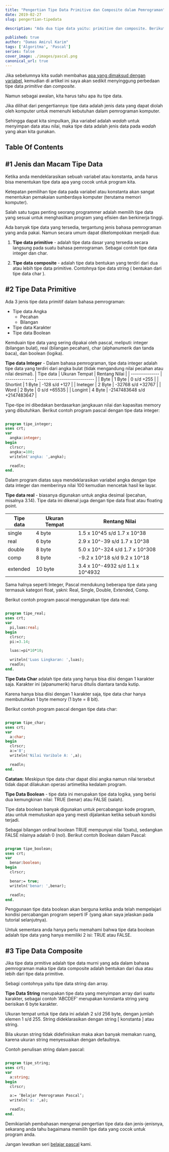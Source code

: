 ```yaml
---
title: "Pengertian Tipe Data Primitive dan Composite dalam Pemrograman"
date: 2019-02-27
slug: pengertian-tipedata

description: "Ada dua tipe data yaitu: primitive dan composite. Berikut penjelasan lengkap mulai dari pengertian hingga perbedaan antara keduanya."

published: true
author: "Damas Amirul Karim"
tags: ['Algoritma', 'Pascal']
series: false
cover_image: ./images/pascal.png
canonical_url: true
---
```


Jika sebelumnya kita sudah membahas [apa yang dimaksud dengan variabel](/blog/pengertian-variabel), kemudian di artikel ini saya akan sedikit menyinggung perbedaan tipe data *primitive* dan *composite*.

Namun sebagai awalan, kita harus tahu apa itu tipe data.

Jika dilihat dari pengertiannya: tipe data adalah jenis data yang dapat diolah oleh komputer untuk memenuhi kebutuhan dalam pemrograman komputer.

Sehingga dapat kita simpulkan, jika variabel adalah *wadah* untuk menyimpan data atau nilai, maka tipe data adalah jenis data pada *wadah* yang akan kita gunakan.

## Table Of Contents

## #1 Jenis dan Macam Tipe Data

Ketika anda mendeklarasikan sebuah variabel atau konstanta, anda harus bisa menentukan tipe data apa yang cocok untuk program kita.

Ketepatan pemilihan tipe data pada variabel atau konstanta akan sangat menentukan pemakaian sumberdaya komputer (terutama memori komputer).

Salah satu tugas penting seorang programmer adalah memilih tipe data yang sesuai untuk menghasilkan program yang efisien dan berkinerja tinggi.

Ada banyak tipe data yang tersedia, tergantung jenis bahasa pemrograman yang anda pakai. Namun secara umum dapat dikelompokkan menjadi dua:

1. **Tipe data primitive** - adalah tipe data dasar yang tersedia secara langsung pada suatu bahasa pemrograman. Sebagai contoh tipe data integer dan char.

2. **Tipe data composite** - adalah tipe data bentukan yang terdiri dari dua atau lebih tipe data primitive. Contohnya tipe data string ( bentukan dari tipe data char ).

## #2 Tipe Data Primitive

Ada 3 jenis tipe data primitif dalam bahasa pemrograman:

- Tipe data Angka
  - Pecahan
  - Bilangan
- Tipe data Karakter
- Tipe data Boolean

Kemduain tipe data yang sering dipakai oleh pascal, meliputi: integer (bilangan bulat), real (bilangan pecahan), char (alphanumerik dan tanda baca), dan boolean (logika).

**Tipe data Integer** - Dalam bahasa pemrograman, tipe data integer adalah tipe data yang terdiri dari angka bulat (tidak mengandung nilai pecahan atau nilai desimal).
| Tipe data      | Ukuran Tempat  | Rentang Nilai                |
| -------------- | -------------- | ---------------------------- |
| Byte           | 1 Byte         | 0 s/d +255                   |
| Shortint       | 1 Byte         | -128 s/d +127                |
| Ineteger       | 2 Byte         | -32768 s/d +32767            |
| Word           | 2 Byte         | 0 s/d +65535                 |
| Longint        | 4 Byte         | -2147483648 s/d +2147483647  |

Tipe-tipe ini dibedakan berdasarkan jangkauan nilai dan kapasitas memory yang dibutuhkan. Berikut contoh program pascal dengan tipe data integer:

```pascal

program tipe_integer;
uses crt;
var
  angka:integer;
begin
  clrscr;
  angka:=100;
  writeln('angka: ',angka);

  readln;
end.
```

Dalam program diatas saya mendeklarasikan variabel angka dengan tipe data integer dan memberinya nilai 100 kemudian mencetak hasil ke layar.

**Tipe data real** - biasanya digunakan untuk angka desimal (pecahan, misalnya 3.14). Tipe data ini dikenal juga dengan tipe data float atau floating point.

| Tipe data      | Ukuran Tempat     | Rentang Nilai                    |
| -------------- | ----------------- | -------------------------------- |
| single         | 4 byte            | 1.5 x 10^45 s/d 1.7 x 10^38      |
| real           | 6 byte            | 2.9 x 10^-39 s/d 1.7 x 10^38     |
| double         | 8 byte            | 5.0 x 10^-324 s/d 1.7 x 10^308   |
| comp           | 8 byte            | -9.2 x 10^18 s/d 9.2 x 10^18     |
| extended       | 10 byte           | 3.4 x 10^-4932 s/d 1.1 x 10^4932 |

Sama halnya seperti Integer, Pascal mendukung beberapa tipe data yang termasuk kategori float, yakni: Real, Single, Double, Extended, Comp.

Berikut contoh program pascal menggunakan tipe data real:

```pascal

program tipe_real;
uses crt;
var
  pi,luas:real;
begin
  clrscr;
  pi:=3.14;

  luas:=pi*10*10;

  writeln('Luas Lingkaran: ',luas);
  readln;
end.
```

**Tipe Data Char** adalah tipe data yang hanya bisa diisi dengan 1 karakter saja. Karakter ini (alpanumerik) harus ditulis diantara tanda kutip.

Karena hanya bisa diisi dengan 1 karakter saja, tipe data char hanya membutuhkan 1 byte memory (1 byte = 8 bit).

Berikut contoh program pascal dengan tipe data char:

```pascal

program tipe_char;
uses crt;
var
  a:char;
begin
  clrscr;
  a:='8';
  writeln('Nilai Varibale A: ',a);

  readln;
end.
```

**Catatan:** Meskipun tipe data char dapat diisi angka namun nilai tersebut tidak dapat dilakukan operasi artimetika kedalam program.

**Tipe Data Boolean** - tipe data ini merupakan tipe data logika, yang berisi dua kemungkinan nilai: TRUE (benar) atau FALSE (salah).

Tipe data boolean banyak digunakan untuk percabangan kode program, atau untuk memutuskan apa yang mesti dijalankan ketika sebuah kondisi terjadi.

Sebagai bilangan ordinal boolean TRUE mempunyai nilai 1(satu), sedangkan FALSE nilainya adalah 0 (nol). Berikut contoh Boolean dalam Pascal:

```pascal

program tipe_boolean;
uses crt;
var
  benar:boolean;
begin
  clrscr;

  benar:= true;
  writeln('benar: ',benar);

  readln;
end.
```
Penggunaan tipe data boolean akan berguna ketika anda telah mempelajari kondisi percabangan program seperti IF (yang akan saya jelaskan pada tutorial selanjutnya).

Untuk sementara anda hanya perlu memahami bahwa tipe data boolean adalah tipe data yang hanya memiliki 2 isi: TRUE atau FALSE.

## #3 Tipe Data Composite

Jika tipe data prmitive adalah tipe data murni yang ada dalam bahasa pemrograman maka tipe data composite adalah bentukan dari dua atau lebih dari tipe data primitive.

Sebagi contohnya yaitu tipe data string dan array.

**Tipe Data String** merupakan tipe data yang menyimpan array dari suatu karakter, sebagai contoh 'ABCDEF' merupakan konstanta string yang berisikan 6 byte karakter.

Ukuran tempat untuk tipe data ini adalah 2 s/d 256 byte, dengan jumlah elemen 1 s/d 255. String dideklarasikan dengan string [ konstanta ] atau string.

Bila ukuran string tidak didefinisikan maka akan banyak memakan ruang, karena ukuran string menyesuaikan dengan defaultnya.

Contoh penulisan string dalam pascal:

```pascal

program tipe_string;
uses crt;
var
  a:string;
begin
  clrscr;

  a:= ‘Belajar Pemrograman Pascal’;
  writeln('a: ',a);

  readln;
end.
```

Demikianlah pembahasan mengenai pengertian tipe data dan jenis-jenisnya, sekarang anda tahu bagaimana memilih tipe data yang cocok untuk program anda.

Jangan lewatkan seri [belajar pascal](/blog/belajar-pascal) kami.
